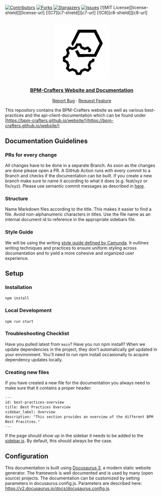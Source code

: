 <div id="top"></div>

<!-- PROJECT SHIELDS -->
[![Contributors][contributors-shield]][contributors-url]
[![Forks][forks-shield]][forks-url]
[![Stargazers][stars-shield]][stars-url]
[![Issues][issues-shield]][issues-url]
[![MIT License][license-shield]][license-url]
[![C7][c7-shield]][c7-url]
[![C8][c8-shield]][c8-url]
<!-- END OF PROJECT SHIELDS -->

<!-- PROJECT LOGO -->
<br />
<div align="center">
    <a href="#">
        <img src="static/img/logo.png" alt="Logo" height="180">
    </a>
    <h3><a href="https://bpm-crafters.github.io/website/">BPM-Crafters Website and Documentation </a></h3>
    <p>
        <a href="https://github.com/bpm-crafters/website/issues">Report Bug</a>
        ·
        <a href="https://github.com/bpm-crafters/website/pulls">Request Feature</a>
    </p>
</div>

This repository contains the BPM-Crafters website as well as various best-practices and the api-client-documentation which can be found under [https://bpm-crafters.github.io/website/](https://bpm-crafters.github.io/website/)

## Documentation Guidelines
### PRs for every change
All changes have to be done in a separate Branch. As soon as the changes are done please open a PR. A GitHub Action runs 
with every commit to a Branch and checks if the documentation can be built. If you create a new branch make sure to name it according 
to what it does (e.g. feat/xyz or fix/xyz). Please use semantic commit messages as described in [here](https://gist.github.com/joshbuchea/6f47e86d2510bce28f8e7f42ae84c716).

### Structure
Name Markdown files according to the title. This makes it easier to find a file.
Avoid non-alphanumeric characters in titles. Use the file name as an internal document id to reference in the appropriate sidebars file.

### Style Guide 
We will be using the writing [style guide defined by Camunda](https://github.com/camunda/camunda-platform-docs/blob/main/howtos/technical-writing-styleguide.md).
It outlines writing techniques and practices to ensure uniform styling across documentation and to yield a more cohesive and organized user experience.

## Setup
### Installation 
`npm install`

### Local Development 
`npm run start`

### Troubleshooting Checklist
Have you pulled latest from `main`?
Have you run npm install? When we update dependencies in the project, they don't automatically get updated in your environment.
You'll need to run npm install occasionally to acquire dependency updates locally.

### Creating new files 
If you have created a new file for the documentation you always need to make sure that it contains a proper header: 
```
---
id: best-practices-overview
title: Best Practices Overview
sidebar_label: Overview
description: "This section provides an overview of the different BPM Best Pracitces."
---
```
If the page should show up in the sidebar it needs to be added to the [sidebar.js](./sidebars.js). By default, this should always be the case. 

## Configuration
This documentation is built using [Docusaurus 3](https://docusaurus.io), a modern static website generator.
The framework is well documented and is used by many (open source) projects.
The documentation can be customized by setting parameters in docusaurus.config.js. Parameters are described here: https://v2.docusaurus.io/docs/docusaurus.config.js.


<!-- MARKDOWN LINKS & IMAGES -->
<!-- https://www.markdownguide.org/basic-syntax/#reference-style-links -->
[contributors-shield]: https://img.shields.io/github/contributors/bpm-crafters/website.svg?style=for-the-badge
[contributors-url]: https://github.com/bpm-crafters/website/graphs/contributors

[forks-shield]: https://img.shields.io/github/forks/bpm-crafters/website.svg?style=for-the-badge
[forks-url]: https://github.com/bpm-crafters/website/network/members

[stars-shield]: https://img.shields.io/github/stars/bpm-crafters/website.svg?style=for-the-badge
[stars-url]: https://github.com/bpm-crafters/website/stargazers

[issues-shield]: https://img.shields.io/github/issues/bpm-crafters/website.svg?style=for-the-badge
[issues-url]: https://github.com/bpm-crafters/website/issues
